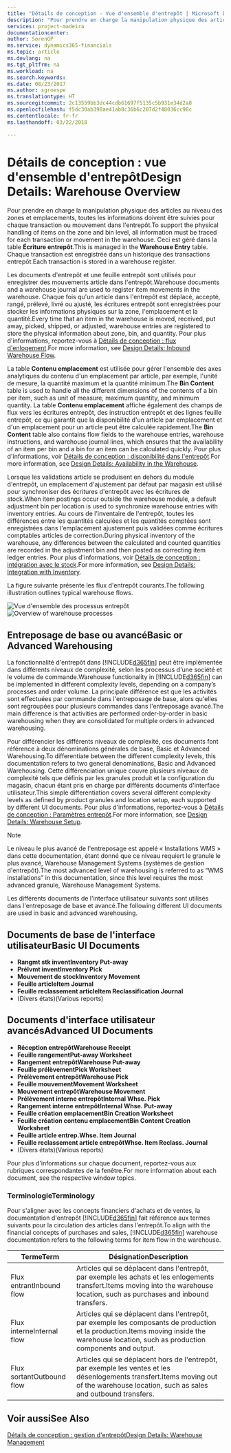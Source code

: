 ```yaml
---
title: "Détails de conception - Vue d'ensemble d'entrepôt | Microsoft Docs"
description: "Pour prendre en charge la manipulation physique des articles au niveau des zones et emplacements, toutes les informations doivent être suivies pour chaque transaction ou mouvement dans l'entrepôt. Ceci est géré dans la table **Écriture entrepôt**. Chaque transaction est enregistrée dans un historique des transactions entrepôt."
services: project-madeira
documentationcenter: 
author: SorenGP
ms.service: dynamics365-financials
ms.topic: article
ms.devlang: na
ms.tgt_pltfrm: na
ms.workload: na
ms.search.keywords: 
ms.date: 08/23/2017
ms.author: sgroespe
ms.translationtype: HT
ms.sourcegitcommit: 2c13559bb3dc44cdb61697f5135c5b931e34d2a8
ms.openlocfilehash: f5dc30ab398ae41ab8c36b6c207d2f48036cc98c
ms.contentlocale: fr-fr
ms.lasthandoff: 03/22/2018

---
```

# <a name="design-details-warehouse-overview"></a><span data-ttu-id="7d6ff-105">Détails de conception : vue d'ensemble d'entrepôt</span><span class="sxs-lookup"><span data-stu-id="7d6ff-105">Design Details: Warehouse Overview</span></span>
<span data-ttu-id="7d6ff-106">Pour prendre en charge la manipulation physique des articles au niveau des zones et emplacements, toutes les informations doivent être suivies pour chaque transaction ou mouvement dans l'entrepôt.</span><span class="sxs-lookup"><span data-stu-id="7d6ff-106">To support the physical handling of items on the zone and bin level, all information must be traced for each transaction or movement in the warehouse.</span></span> <span data-ttu-id="7d6ff-107">Ceci est géré dans la table **Écriture entrepôt**.</span><span class="sxs-lookup"><span data-stu-id="7d6ff-107">This is managed in the **Warehouse Entry** table.</span></span> <span data-ttu-id="7d6ff-108">Chaque transaction est enregistrée dans un historique des transactions entrepôt.</span><span class="sxs-lookup"><span data-stu-id="7d6ff-108">Each transaction is stored in a warehouse register.</span></span>  

<span data-ttu-id="7d6ff-109">Les documents d'entrepôt et une feuille entrepôt sont utilisés pour enregistrer des mouvements article dans l'entrepôt.</span><span class="sxs-lookup"><span data-stu-id="7d6ff-109">Warehouse documents and a warehouse journal are used to register item movements in the warehouse.</span></span> <span data-ttu-id="7d6ff-110">Chaque fois qu'un article dans l'entrepôt est déplacé, accepté, rangé, prélevé, livré ou ajusté, les écritures entrepôt sont enregistrées pour stocker les informations physiques sur la zone, l'emplacement et la quantité.</span><span class="sxs-lookup"><span data-stu-id="7d6ff-110">Every time that an item in the warehouse is moved, received, put away, picked, shipped, or adjusted, warehouse entries are registered to store the physical information about zone, bin, and quantity.</span></span> <span data-ttu-id="7d6ff-111">Pour plus d'informations, reportez-vous à [Détails de conception : flux d'enlogement](design-details-outbound-warehouse-flow.md).</span><span class="sxs-lookup"><span data-stu-id="7d6ff-111">For more information, see [Design Details: Inbound Warehouse Flow](design-details-outbound-warehouse-flow.md).</span></span>  

<span data-ttu-id="7d6ff-112">La table **Contenu emplacement** est utilisée pour gérer l'ensemble des axes analytiques du contenu d'un emplacement par article, par exemple, l'unité de mesure, la quantité maximum et la quantité minimum.</span><span class="sxs-lookup"><span data-stu-id="7d6ff-112">The **Bin Content** table is used to handle all the different dimensions of the contents of a bin per item, such as unit of measure, maximum quantity, and minimum quantity.</span></span> <span data-ttu-id="7d6ff-113">La table **Contenu emplacement** affiche également des champs de flux vers les écritures entrepôt, des instruction entrepôt et des lignes feuille entrepôt, ce qui garantit que la disponibilité d'un article par emplacement et d'un emplacement pour un article peut être calculée rapidement.</span><span class="sxs-lookup"><span data-stu-id="7d6ff-113">The **Bin Content** table also contains flow fields to the warehouse entries, warehouse instructions, and warehouse journal lines, which ensures that the availability of an item per bin and a bin for an item can be calculated quickly.</span></span> <span data-ttu-id="7d6ff-114">Pour plus d'informations, voir [Détails de conception : disponibilité dans l'entrepôt](design-details-availability-in-the-warehouse.md).</span><span class="sxs-lookup"><span data-stu-id="7d6ff-114">For more information, see [Design Details: Availability in the Warehouse](design-details-availability-in-the-warehouse.md).</span></span>  

<span data-ttu-id="7d6ff-115">Lorsque les validations article se produisent en dehors du module d'entrepôt, un emplacement d'ajustement par défaut par magasin est utilisé pour synchroniser des écritures d'entrepôt avec les écritures de stock.</span><span class="sxs-lookup"><span data-stu-id="7d6ff-115">When item postings occur outside the warehouse module, a default adjustment bin per location is used to synchronize warehouse entries with inventory entries.</span></span> <span data-ttu-id="7d6ff-116">Au cours de l'inventaire de l'entrepôt, toutes les différences entre les quantités calculées et les quantités comptées sont enregistrées dans l'emplacement ajustement puis validées comme écritures comptables articles de correction.</span><span class="sxs-lookup"><span data-stu-id="7d6ff-116">During physical inventory of the warehouse, any differences between the calculated and counted quantities are recorded in the adjustment bin and then posted as correcting item ledger entries.</span></span> <span data-ttu-id="7d6ff-117">Pour plus d'informations, voir [Détails de conception : intégration avec le stock](design-details-integration-with-inventory.md).</span><span class="sxs-lookup"><span data-stu-id="7d6ff-117">For more information, see [Design Details: Integration with Inventory](design-details-integration-with-inventory.md).</span></span>  

<span data-ttu-id="7d6ff-118">La figure suivante présente les flux d'entrepôt courants.</span><span class="sxs-lookup"><span data-stu-id="7d6ff-118">The following illustration outlines typical warehouse flows.</span></span>  

<span data-ttu-id="7d6ff-119">![Vue d'ensemble des processus entrepôt](media/design_details_warehouse_management_overview.png "design_details_warehouse_management_overview")</span><span class="sxs-lookup"><span data-stu-id="7d6ff-119">![Overview of warehouse processes](media/design_details_warehouse_management_overview.png "design_details_warehouse_management_overview")</span></span>  

## <a name="basic-or-advanced-warehousing"></a><span data-ttu-id="7d6ff-120">Entreposage de base ou avancé</span><span class="sxs-lookup"><span data-stu-id="7d6ff-120">Basic or Advanced Warehousing</span></span>  
<span data-ttu-id="7d6ff-121">La fonctionnalité d'entrepôt dans [!INCLUDE[d365fin](includes/d365fin_md.md)] peut être implémentée dans différents niveaux de complexité, selon les processus d'une société et le volume de commande.</span><span class="sxs-lookup"><span data-stu-id="7d6ff-121">Warehouse functionality in [!INCLUDE[d365fin](includes/d365fin_md.md)] can be implemented in different complexity levels, depending on a company’s processes and order volume.</span></span> <span data-ttu-id="7d6ff-122">La principale différence est que les activités sont effectuées par commande dans l'entreposage de base, alors qu'elles sont regroupées pour plusieurs commandes dans l'entreposage avancé.</span><span class="sxs-lookup"><span data-stu-id="7d6ff-122">The main difference is that activities are performed order-by-order in basic warehousing when they are consolidated for multiple orders in advanced warehousing.</span></span>  

 <span data-ttu-id="7d6ff-123">Pour différencier les différents niveaux de complexité, ces documents font référence à deux dénominations générales de base, Basic et Advanced Warehousing.</span><span class="sxs-lookup"><span data-stu-id="7d6ff-123">To differentiate between the different complexity levels, this documentation refers to two general denominations, Basic and Advanced Warehousing.</span></span> <span data-ttu-id="7d6ff-124">Cette différenciation unique couvre plusieurs niveaux de complexité tels que définis par les granules produit et la configuration du magasin, chacun étant pris en charge par différents documents d'interface utilisateur.</span><span class="sxs-lookup"><span data-stu-id="7d6ff-124">This simple differentiation covers several different complexity levels as defined by product granules and location setup, each supported by different UI documents.</span></span> <span data-ttu-id="7d6ff-125">Pour plus d'informations, reportez\-vous à [Détails de conception : Paramètres entrepôt](design-details-warehouse-setup.md).</span><span class="sxs-lookup"><span data-stu-id="7d6ff-125">For more information, see [Design Details: Warehouse Setup](design-details-warehouse-setup.md).</span></span>  

> [!NOTE]  
>  <span data-ttu-id="7d6ff-126">Le niveau le plus avancé de l'entreposage est appelé « Installations WMS » dans cette documentation, étant donné que ce niveau requiert le granule le plus avancé, Warehouse Management Systems (systèmes de gestion d'entrepôt).</span><span class="sxs-lookup"><span data-stu-id="7d6ff-126">The most advanced level of warehousing is referred to as “WMS installations” in this documentation, since this level requires the most advanced granule, Warehouse Management Systems.</span></span>  

 <span data-ttu-id="7d6ff-127">Les différents documents de l'interface utilisateur suivants sont utilisés dans l'entreposage de base et avancé.</span><span class="sxs-lookup"><span data-stu-id="7d6ff-127">The following different UI documents are used in basic and advanced warehousing.</span></span>  

## <a name="basic-ui-documents"></a><span data-ttu-id="7d6ff-128">Documents de base de l'interface utilisateur</span><span class="sxs-lookup"><span data-stu-id="7d6ff-128">Basic UI Documents</span></span>  

-   <span data-ttu-id="7d6ff-129">**Rangmt stk invent**</span><span class="sxs-lookup"><span data-stu-id="7d6ff-129">**Inventory Put-away**</span></span>  
-   <span data-ttu-id="7d6ff-130">**Prélvmt invent**</span><span class="sxs-lookup"><span data-stu-id="7d6ff-130">**Inventory Pick**</span></span>  
-   <span data-ttu-id="7d6ff-131">**Mouvement de stock**</span><span class="sxs-lookup"><span data-stu-id="7d6ff-131">**Inventory Movement**</span></span>  
-   <span data-ttu-id="7d6ff-132">**Feuille article**</span><span class="sxs-lookup"><span data-stu-id="7d6ff-132">**Item Journal**</span></span>  
-   <span data-ttu-id="7d6ff-133">**Feuille reclassement article**</span><span class="sxs-lookup"><span data-stu-id="7d6ff-133">**Item Reclassification Journal**</span></span>  
-   <span data-ttu-id="7d6ff-134">(Divers états)</span><span class="sxs-lookup"><span data-stu-id="7d6ff-134">(Various reports)</span></span>  

## <a name="advanced-ui-documents"></a><span data-ttu-id="7d6ff-135">Documents d'interface utilisateur avancés</span><span class="sxs-lookup"><span data-stu-id="7d6ff-135">Advanced UI Documents</span></span>  

-   <span data-ttu-id="7d6ff-136">**Réception entrepôt**</span><span class="sxs-lookup"><span data-stu-id="7d6ff-136">**Warehouse Receipt**</span></span>  
-   <span data-ttu-id="7d6ff-137">**Feuille rangement**</span><span class="sxs-lookup"><span data-stu-id="7d6ff-137">**Put-away Worksheet**</span></span>  
-   <span data-ttu-id="7d6ff-138">**Rangement entrepôt**</span><span class="sxs-lookup"><span data-stu-id="7d6ff-138">**Warehouse Put-away**</span></span>  
-   <span data-ttu-id="7d6ff-139">**Feuille prélèvement**</span><span class="sxs-lookup"><span data-stu-id="7d6ff-139">**Pick Worksheet**</span></span>  
-   <span data-ttu-id="7d6ff-140">**Prélèvement entrepôt**</span><span class="sxs-lookup"><span data-stu-id="7d6ff-140">**Warehouse Pick**</span></span>  
-   <span data-ttu-id="7d6ff-141">**Feuille mouvement**</span><span class="sxs-lookup"><span data-stu-id="7d6ff-141">**Movement Worksheet**</span></span>  
-   <span data-ttu-id="7d6ff-142">**Mouvement entrepôt**</span><span class="sxs-lookup"><span data-stu-id="7d6ff-142">**Warehouse Movement**</span></span>  
-   <span data-ttu-id="7d6ff-143">**Prélèvement interne entrepôt**</span><span class="sxs-lookup"><span data-stu-id="7d6ff-143">**Internal Whse. Pick**</span></span>  
-   <span data-ttu-id="7d6ff-144">**Rangement interne entrepôt**</span><span class="sxs-lookup"><span data-stu-id="7d6ff-144">**Internal Whse. Put-away**</span></span>  
-   <span data-ttu-id="7d6ff-145">**Feuille création emplacement**</span><span class="sxs-lookup"><span data-stu-id="7d6ff-145">**Bin Creation Worksheet**</span></span>  
-   <span data-ttu-id="7d6ff-146">**Feuille création contenu emplacement**</span><span class="sxs-lookup"><span data-stu-id="7d6ff-146">**Bin Content Creation Worksheet**</span></span>  
-   <span data-ttu-id="7d6ff-147">**Feuille article entrep.**</span><span class="sxs-lookup"><span data-stu-id="7d6ff-147">**Whse. Item Journal**</span></span>  
-   <span data-ttu-id="7d6ff-148">**Feuille reclassement article entrepôt**</span><span class="sxs-lookup"><span data-stu-id="7d6ff-148">**Whse. Item Reclass. Journal**</span></span>  
-   <span data-ttu-id="7d6ff-149">(Divers états)</span><span class="sxs-lookup"><span data-stu-id="7d6ff-149">(Various reports)</span></span>  

<span data-ttu-id="7d6ff-150">Pour plus d'informations sur chaque document, reportez-vous aux rubriques correspondantes de la fenêtre.</span><span class="sxs-lookup"><span data-stu-id="7d6ff-150">For more information about each document, see the respective window topics.</span></span>  

### <a name="terminology"></a><span data-ttu-id="7d6ff-151">Terminologie</span><span class="sxs-lookup"><span data-stu-id="7d6ff-151">Terminology</span></span>  
<span data-ttu-id="7d6ff-152">Pour s'aligner avec les concepts financiers d'achats et de ventes, la documentation d'entrepôt [!INCLUDE[d365fin](includes/d365fin_md.md)] fait référence aux termes suivants pour la circulation des articles dans l'entrepôt.</span><span class="sxs-lookup"><span data-stu-id="7d6ff-152">To align with the financial concepts of purchases and sales, [!INCLUDE[d365fin](includes/d365fin_md.md)] warehouse documentation refers to the following terms for item flow in the warehouse.</span></span>  

|<span data-ttu-id="7d6ff-153">Terme</span><span class="sxs-lookup"><span data-stu-id="7d6ff-153">Term</span></span>|<span data-ttu-id="7d6ff-154">Désignation</span><span class="sxs-lookup"><span data-stu-id="7d6ff-154">Description</span></span>|  
|----------|---------------------------------------|  
|<span data-ttu-id="7d6ff-155">Flux entrant</span><span class="sxs-lookup"><span data-stu-id="7d6ff-155">Inbound flow</span></span>|<span data-ttu-id="7d6ff-156">Articles qui se déplacent dans l'entrepôt, par exemple les achats et les enlogements transfert.</span><span class="sxs-lookup"><span data-stu-id="7d6ff-156">Items moving into the warehouse location, such as purchases and inbound transfers.</span></span>|  
|<span data-ttu-id="7d6ff-157">Flux interne</span><span class="sxs-lookup"><span data-stu-id="7d6ff-157">Internal flow</span></span>|<span data-ttu-id="7d6ff-158">Articles qui se déplacent dans l'entrepôt, par exemple les composants de production et la production.</span><span class="sxs-lookup"><span data-stu-id="7d6ff-158">Items moving inside the warehouse location, such as production components and output.</span></span>|  
|<span data-ttu-id="7d6ff-159">Flux sortant</span><span class="sxs-lookup"><span data-stu-id="7d6ff-159">Outbound flow</span></span>|<span data-ttu-id="7d6ff-160">Articles qui se déplacent hors de l'entrepôt, par exemple les ventes et les désenlogements transfert.</span><span class="sxs-lookup"><span data-stu-id="7d6ff-160">Items moving out of the warehouse location, such as sales and outbound transfers.</span></span>|  

## <a name="see-also"></a><span data-ttu-id="7d6ff-161">Voir aussi</span><span class="sxs-lookup"><span data-stu-id="7d6ff-161">See Also</span></span>  
 [<span data-ttu-id="7d6ff-162">Détails de conception : gestion d'entrepôt</span><span class="sxs-lookup"><span data-stu-id="7d6ff-162">Design Details: Warehouse Management</span></span>](design-details-warehouse-management.md)

